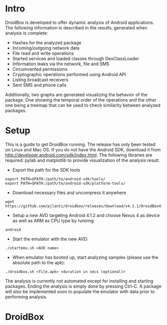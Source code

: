 Intro
========

DroidBox is developed to offer dynamic analysis of Android applications. The following information is described in the results, generated when analysis is complete:

- Hashes for the analyzed package
- Incoming/outgoing network data
- File read and write operations
- Started services and loaded classes through DexClassLoader
- Information leaks via the network, file and SMS
- Circumvented permissions
- Cryptographic operations performed using Android API
- Listing broadcast receivers
- Sent SMS and phone calls


Additionally, two graphs are generated visualizing the behavior of the package. One showing the temporal order of the operations and the other one being a treemap that can be used to check similarity between analyzed packages.

Setup
======

This is a guide to get DroidBox running. The release has only been tested on Linux and Mac OS. If you do not have the Android SDK, download it from http://developer.android.com/sdk/index.html. The following libraries are required: pylab and matplotlib to provide visualization of the analysis result.

- Export the path for the SDK tools

```
export PATH=$PATH:/path/to/android-sdk/tools/
export PATH=$PATH:/path/to/android-sdk/platform-tools/
```

- Download necessary files and uncompress it anywhere

```
wget https://github.com/pjlantz/droidbox/releases/download/v4.1.1/DroidBox411RC.tar.gz
```

- Setup a new AVD targeting Android 4.1.2 and choose Nexus 4 as device as well as ARM as CPU type by running:

```
android 
```

- Start the emulator with the new AVD:

```
./startemu.sh <AVD name>
```

- When emulator has booted up, start analyzing samples (please use the absolute path to the apk):

```
./droidbox.sh <file.apk> <duration in secs (optional)> 
```

The analysis is currently not automated except for installing and starting packages. Ending the analysis is simply done by pressing Ctrl-C. A package will also be implemented soon to populate the emulator with data prior to performing analysis.
# DroidBox
